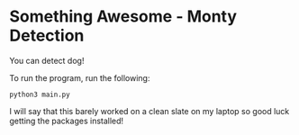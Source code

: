# Something Awesome - Monty Detection

You can detect dog!

To run the program, run the following:

```
python3 main.py
```

I will say that this barely worked on a clean slate on my laptop so good luck getting the packages installed!
